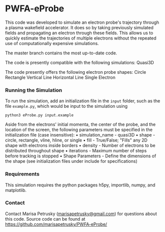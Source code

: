 # PWFA-eProbe

This code was developed to simulate an electron probe's trajectory through a plasma wakefield accelerator. It does so by taking previously simulated fields and propagating an electron through these fields. This allows us to quickly estimate the trajectories of multiple electrons without the repeated use of computationally expensive simulations.

The master branch contains the most up-to-date code.

The code is presently compatible with the following simulations:
Quasi3D

The code presently offers the following electron probe shapes:
Circle
Rectangle
Vertical Line
Horizontal Line
Single Electron

### Running the Simulation
To run the simulation, add an initialization file in the `input` folder, such as the file `example.py`, which would be input to the simulation using
```
python3 eProbe.py input.example
```

Aside from the electrons' initial momenta, the center of the probe, and the location of the screen, the following parameters must be specified in the initialization file (case insensitive):
• simulation_name - quasi3D
• shape - circle, rectangle, vline, hline, or single
• fill - True/False; "Fills" any 2D shape with electrons inside borders
• density - Number of electrons to be distributed throughout shape
• iterations - Maximum number of steps before tracking is stopped
• Shape Parameters - Define the dimensions of the shape (see initialization files under include for specifications)

### Requirements
This simulation requires the python packages h5py, importlib, numpy, and matplotlib.

### Contact
Contact Marisa Petrusky (marisapetrusky@gmail.com) for questions about this code. Source code can be found at https://github.com/marisapetrusky/PWFA-eProbe/
